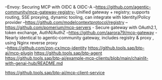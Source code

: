–Envoy: Securing MCP with OIDC & OIDC-A
–https://github.com/agentic-community/mcp-gateway-registry- Unified gateway + registry; supports routing, SSE proxying, dynamic tooling, can integrate with Identity/Policy provider
–https://github.com/modelcontextprotocol/registry
–https://github.com/pomerium/mcp-servers - Secure gateway with OAuth2.1, token exchange, AuthN/AuthZ
–https://github.com/aarora79/mcp-gateway - Nearly identical to agentic‑community gateway, includes registry & proxy , using Nginx reverse proxy  
–https://github.com/zon-cx/mcp-identity 
https://github.tools.sap/btp-ai/mcp-plugin
https://github.tools.sap/btp-agent
https://github.tools.sap/btp-ai/example-mcp-clients/blob/main/chainlit-with-genai-hub/README.md

https://github.tools.sap/btp-ai/mcp-client-service